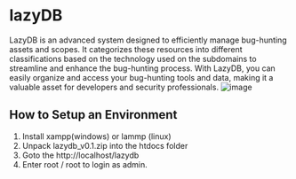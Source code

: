 # lazyDB
LazyDB is an advanced system designed to efficiently manage bug-hunting assets and scopes. It categorizes these resources into different classifications based on the technology used on the subdomains to streamline and enhance the bug-hunting process. With LazyDB, you can easily organize and access your bug-hunting tools and data, making it a valuable asset for developers and security professionals.
![image](https://github.com/user-attachments/assets/93a843ae-4822-433f-b827-51fb943cdcfb)

## How to Setup an Environment
1. Install xampp(windows) or lammp (linux)
2. Unpack lazydb_v0.1.zip into the htdocs folder
3. Goto the http://localhost/lazydb
4. Enter root / root to login as admin.


